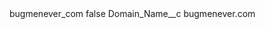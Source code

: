 <?xml version="1.0" encoding="UTF-8"?>
<CustomMetadata xmlns="http://soap.sforce.com/2006/04/metadata" xmlns:xsi="http://www.w3.org/2001/XMLSchema-instance" xmlns:xsd="http://www.w3.org/2001/XMLSchema">
    <label>bugmenever_com</label>
    <protected>false</protected>
    <values>
        <field>Domain_Name__c</field>
        <value xsi:type="xsd:string">bugmenever.com</value>
    </values>
</CustomMetadata>
